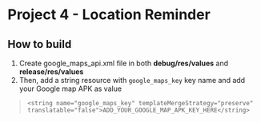 # Project 4 - Location Reminder

## How to build
1. Create google_maps_api.xml file in both **debug/res/values** and **release/res/values**
2. Then, add a string resource with `google_maps_key` key name and add your Google map APK as value
>     <string name="google_maps_key" templateMergeStrategy="preserve" translatable="false">ADD_YOUR_GOOGLE_MAP_APK_KEY_HERE</string>



